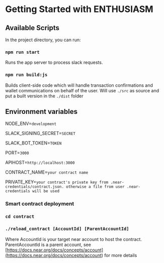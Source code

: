 # Getting Started with ENTHUSIASM

## Available Scripts

In the project directory, you can run:

### `npm run start`

Runs the app server to process slack requests.

### `npm run build:js`

Builds client-side code which will handle transaction confirmations and wallet communications on behalf of the user. Will use `./src` as source and put a built version in the `./dist` folder

## Environment variables

NODE\_ENV=`development`

SLACK\_SIGNING\_SECRET=`SECRET`

SLACK\_BOT\_TOKEN=`TOKEN`

PORT=`3000`

APIHOST=`http://localhost:3000`

CONTRACT\_NAME=`your contract name`

PRIVATE\_KEY=`your contract's private key from .near-credentials/contract.json. otherwise a file from user .near-credentials will be used`

### Smart contract deployment

### `cd contract`

### `./reload_contract [AccountId] [ParentAccountId]`

Where AccountId is your target near account to host the contract. ParentAccountId is a parent account, see [https://docs.near.org/docs/concepts/account](<https://docs.near.org/docs/concepts/account>) for more details

